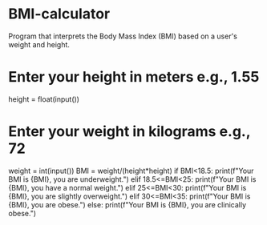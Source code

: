 # BMI-calculator
Program that interprets the Body Mass Index (BMI) based on a user's weight and height.
# Enter your height in meters e.g., 1.55
height = float(input())
# Enter your weight in kilograms e.g., 72
weight = int(input())
BMI = weight/(height*height)
if BMI<18.5:
  print(f"Your BMI is {BMI}, you are underweight.")
elif 18.5<=BMI<25:
  print(f"Your BMI is {BMI}, you have a normal weight.")
elif 25<=BMI<30:
  print(f"Your BMI is {BMI}, you are slightly overweight.")
elif 30<=BMI<35:
  print(f"Your BMI is {BMI}, you are obese.")
else:
  print(f"Your BMI is {BMI}, you are clinically obese.")
  
